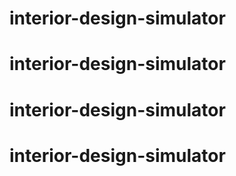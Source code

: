 # interior-design-simulator
# interior-design-simulator
# interior-design-simulator
# interior-design-simulator
